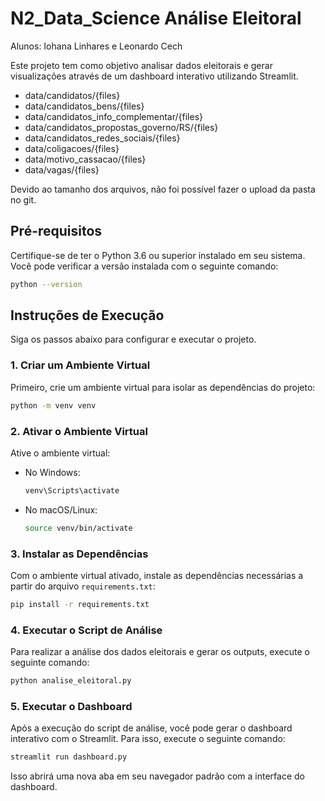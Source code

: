 # N2_Data_Science Análise Eleitoral

Alunos: Iohana Linhares e Leonardo Cech

Este projeto tem como objetivo analisar dados eleitorais e gerar visualizações através de um dashboard interativo utilizando Streamlit.

- data/candidatos/{files}
- data/candidatos_bens/{files}
- data/candidatos_info_complementar/{files}
- data/candidatos_propostas_governo/RS/{files}
- data/candidatos_redes_sociais/{files}
- data/coligacoes/{files}
- data/motivo_cassacao/{files}
- data/vagas/{files}

Devido ao tamanho dos arquivos, não foi possível fazer o upload da pasta no git.

## Pré-requisitos

Certifique-se de ter o Python 3.6 ou superior instalado em seu sistema. Você pode verificar a versão instalada com o seguinte comando:

```bash
python --version
```

## Instruções de Execução

Siga os passos abaixo para configurar e executar o projeto.

### 1. Criar um Ambiente Virtual

Primeiro, crie um ambiente virtual para isolar as dependências do projeto:

```bash
python -m venv venv
```

### 2. Ativar o Ambiente Virtual

Ative o ambiente virtual:

- No Windows:

  ```bash
  venv\Scripts\activate
  ```

- No macOS/Linux:

  ```bash
  source venv/bin/activate
  ```

### 3. Instalar as Dependências

Com o ambiente virtual ativado, instale as dependências necessárias a partir do arquivo `requirements.txt`:

```bash
pip install -r requirements.txt
```

### 4. Executar o Script de Análise

Para realizar a análise dos dados eleitorais e gerar os outputs, execute o seguinte comando:

```bash
python analise_eleitoral.py
```

### 5. Executar o Dashboard

Após a execução do script de análise, você pode gerar o dashboard interativo com o Streamlit. Para isso, execute o seguinte comando:

```bash
streamlit run dashboard.py
```

Isso abrirá uma nova aba em seu navegador padrão com a interface do dashboard.
